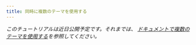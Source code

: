 ```yaml
---
title: 同時に複数のテーマを使用する
---
```

_このチュートリアルは近日公開予定です。それまでは、 [ドキュメントで複数のテーマを使用する](/docs/themes/using-multiple-gatsby-themes)を参照してください。_

